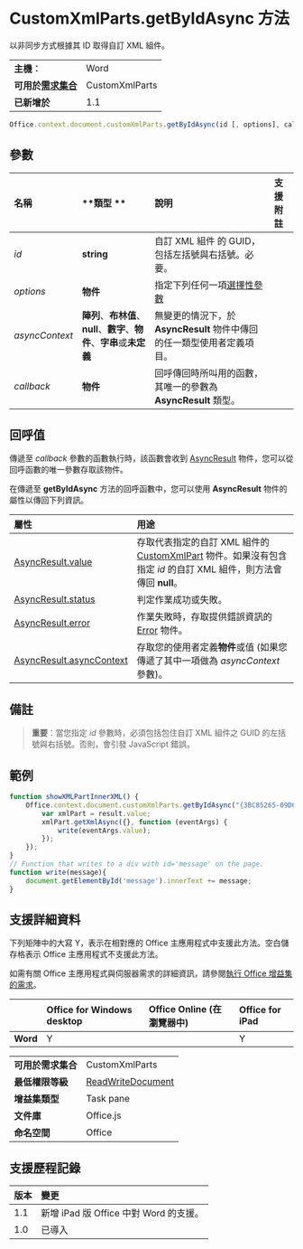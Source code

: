
# CustomXmlParts.getByIdAsync 方法
以非同步方式根據其 ID 取得自訂 XML 組件。

|||
|:-----|:-----|
|**主機︰**|Word|
|**可用於[需求集合](../../docs/overview/specify-office-hosts-and-api-requirements.md)**|CustomXmlParts|
|**已新增於**|1.1|

```js
Office.context.document.customXmlParts.getByIdAsync(id [, options], callback);
```


## 參數



|**名稱**|**類型	**|**說明**|**支援附註**|
|:-----|:-----|:-----|:-----|
| _id_|**string**|自訂 XML 組件 的 GUID，包括左括號與右括號。必要。||
| _options_|**物件**|指定下列任何一項[選擇性參數](../../docs/develop/asynchronous-programming-in-office-add-ins.md#passing-optional-parameters-to-asynchronous-methods)||
| _asyncContext_|**陣列**、**布林值**、**null**、**數字**、**物件**、**字串**或**未定義**|無變更的情況下，於 **AsyncResult** 物件中傳回的任一類型使用者定義項目。||
| _callback_|**物件**|回呼傳回時所叫用的函數，其唯一的參數為 **AsyncResult** 類型。||

## 回呼值

傳遞至 _callback_ 參數的函數執行時，該函數會收到 [AsyncResult](../../reference/shared/asyncresult.md) 物件，您可以從回呼函數的唯一參數存取該物件。

在傳遞至 **getByIdAsync** 方法的回呼函數中，您可以使用 **AsyncResult** 物件的屬性以傳回下列資訊。



|**屬性**|**用途**|
|:-----|:-----|
|[AsyncResult.value](../../reference/shared/asyncresult.value.md)|存取代表指定的自訂 XML 組件的 [CustomXmlPart](../../reference/shared/customxmlpart.customxmlpart.md) 物件。如果沒有包含指定 _id_ 的自訂 XML 組件，則方法會傳回 **null**。|
|[AsyncResult.status](../../reference/shared/asyncresult.status.md)|判定作業成功或失敗。|
|[AsyncResult.error](../../reference/shared/asyncresult.error.md)|作業失敗時，存取提供錯誤資訊的 [Error](../../reference/shared/error.md) 物件。|
|[AsyncResult.asyncContext](../../reference/shared/asyncresult.asynccontext.md)|存取您的使用者定義**物件**或值 (如果您傳遞了其中一項做為 _asyncContext_ 參數)。|

## 備註


 >**重要**：當您指定 _id_ 參數時，必須包括包住自訂 XML 組件之 GUID 的左括號與右括號。否則，會引發 JavaScript 錯誤。




## 範例




```js
function showXMLPartInnerXML() {
    Office.context.document.customXmlParts.getByIdAsync("{3BC85265-09D6-4205-B665-8EB239A8B9A1}", function (result) {
        var xmlPart = result.value;
        xmlPart.getXmlAsync({}, function (eventArgs) {
            write(eventArgs.value);
        });
    });
}
// Function that writes to a div with id='message' on the page.
function write(message){
    document.getElementById('message').innerText += message; 
}
```




## 支援詳細資料


下列矩陣中的大寫 Y，表示在相對應的 Office 主應用程式中支援此方法。空白儲存格表示 Office 主應用程式不支援此方法。

如需有關 Office 主應用程式與伺服器需求的詳細資訊，請參閱[執行 Office 增益集的需求](../../docs/overview/requirements-for-running-office-add-ins.md)。


||**Office for Windows desktop**|**Office Online (在瀏覽器中)**|**Office for iPad**|
|:-----|:-----|:-----|:-----|
|**Word**|Y||Y|

|||
|:-----|:-----|
|**可用於需求集合**|CustomXmlParts|
|**最低權限等級**|[ReadWriteDocument](../../docs/develop/requesting-permissions-for-api-use-in-content-and-task-pane-add-ins.md)|
|**增益集類型**|Task pane|
|**文件庫**|Office.js|
|**命名空間**|Office|

## 支援歷程記錄

|**版本**|**變更**|
|:-----|:-----|
|1.1|新增 iPad 版 Office 中對 Word 的支援。|
|1.0|已導入|

